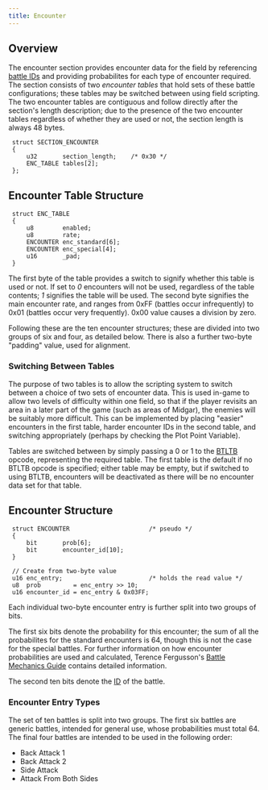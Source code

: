 ```yaml
---
title: Encounter
---
```


## Overview

The encounter section provides encounter data for the field by referencing [battle IDs](../Battle/Battle_Scenes.md) and providing probabilites for each type of encounter required. The section consists of two *encounter tables* that hold sets of these battle configurations; these tables may be switched between using field scripting. The two encounter tables are contiguous and follow directly after the section's length description; due to the presence of the two encounter tables regardless of whether they are used or not, the section length is always 48 bytes.

` struct SECTION_ENCOUNTER`  
` {`  
`     u32       section_length;    /* 0x30 */`  
`     ENC_TABLE tables[2];`  
` };`

  

## Encounter Table Structure

` struct ENC_TABLE`  
` {`  
`     u8        enabled;`  
`     u8        rate;`  
`     ENCOUNTER enc_standard[6];`  
`     ENCOUNTER enc_special[4];`  
`     u16       _pad;`  
` }`

The first byte of the table provides a switch to signify whether this table is used or not. If set to *0* encounters will not be used, regardless of the table contents; *1* signifies the table will be used. The second byte signifies the main encounter rate, and ranges from 0xFF (battles occur infrequently) to 0x01 (battles occur very frequently). 0x00 value causes a division by zero.

Following these are the ten encounter structures; these are divided into two groups of six and four, as detailed below. There is also a further two-byte "padding" value, used for alignment.

### Switching Between Tables

The purpose of two tables is to allow the scripting system to switch between a choice of two sets of encounter data. This is used in-game to allow two levels of difficulty within one field, so that if the player revisits an area in a later part of the game (such as areas of Midgar), the enemies will be suitably more difficult. This can be implemented by placing "easier" encounters in the first table, harder encounter IDs in the second table, and switching appropriately (perhaps by checking the Plot Point Variable).

Tables are switched between by simply passing a 0 or 1 to the [BTLTB](Script/Opcodes/4B_BTLTB.md) opcode, representing the required table. The first table is the default if no BTLTB opcode is specified; either table may be empty, but if switched to using BTLTB, encounters will be deactivated as there will be no encounter data set for that table.

## Encounter Structure

` struct ENCOUNTER                      /* pseudo */`  
` {`  
`     bit       prob[6];`  
`     bit       encounter_id[10];`  
` }`

` // Create from two-byte value`  
` u16 enc_entry;                        /* holds the read value */`  
` u8  prob         = enc_entry >> 10;`  
` u16 encounter_id = enc_entry & 0x03FF;`

Each individual two-byte encounter entry is further split into two groups of bits.

The first six bits denote the probability for this encounter; the sum of all the probabilites for the standard encounters is 64, though this is not the case for the special battles. For further information on how encounter probabilities are used and calculated, Terence Fergusson's [Battle Mechanics Guide](http://db.gamefaqs.com/console/psx/file/final_fantasy_vii_enemy_mech.txt) contains detailed information.

The second ten bits denote the [ID](../Battle/Battle_Scenes.md) of the battle.

### Encounter Entry Types

The set of ten battles is split into two groups. The first six battles are generic battles, intended for general use, whose probabilities must total 64. The final four battles are intended to be used in the following order:

- Back Attack 1
- Back Attack 2
- Side Attack
- Attack From Both Sides
